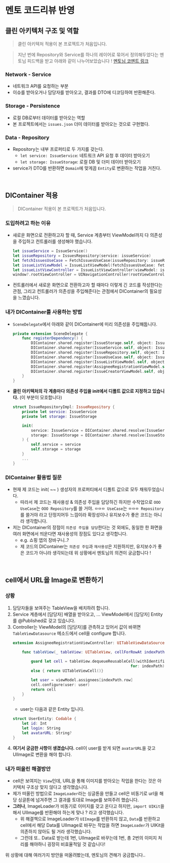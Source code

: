 # 멘토 코드리뷰 반영
## 클린 아키텍처 구조 및 역할
> 클린 아키텍처 적용이 본 프로젝트가 처음입니다.

> 지난 번에 Repository와 Service를 하나의 레이어로 묶어서 정의해두었다는 멘토님 피드백을 받고 아래와 같이 나누어보았습니다 ! [멘토님 코멘트 링크](https://github.com/boostcampwm-2024/swift-p3-issue-tracker/pull/120#pullrequestreview-2331094737)

### Network - Service 
- 네트워크 API를 요청하는 부분
- 이슈를 받아오거나 담당자를 받아오고, 결과를 DTO에 디코딩하여 반환해준다.

### Storage - Persistence
- 로컬 DB로부터 데이터를 받아오는 역할
- 본 프로젝트에서는 `issues.json` 더미 데이터를 받아오는 것으로 구현했다.

### Data - Repository
- Repository는 내부 프로퍼티로 두 가지를 갖는다.
    - `let service: IssueService`: 네트워크 API 요청 후 데이터 받아오기
    - `let storage: IssueStorage`: 로컬 DB 및 더미 데이터 받아오기
- service가 DTO를 반환하면 `Domain`에 맞게끔 `Entity`로 변환하는 작업을 거친다.

<br>

## DIContainer 적용
> DIContainer 적용이 본 프로젝트가 처음입니다.

### 도입하려고 하는 이유
- 새로운 화면으로 전환하고자 할 때,
Service 계층부터 ViewModel까지 다 의존성을 주입하고 컨트롤러를 생성해야 했습니다.
    ``` swift
    let issueService = IssueService()
    let issueRepository = IssuesRepository(service: issueService)
    let fetchIssuesUseCase = FetchIssuesUseCase(issueRepository: issueRepository)
    let issueListViewModel = IssueListViewModel(fetchIssuesUseCase: fetchIssuesUseCase)
    let issueListViewController = IssueListViewController(viewModel: issueListViewModel)
    window?.rootViewController = UINavigationController(rootViewController: issueListViewController)
    ```
- 컨트롤러에서 새로운 화면으로 전환하고자 할 때마다 이렇게 긴 코드를 작성한다는 관점,
그리고 컨트롤러가 의존성을 주입해준다는 관점에서 DIContainer의 필요성을 느꼈습니다.

### 내가 DIContainer를 사용하는 방법
- `SceneDelegate`에서 아래와 같이 DIContainer에 미리 의존성을 주입해둡니다.
    ``` swift
    private extension SceneDelegate {
        func registerDependency() {
            DIContainer.shared.register(IssueStorage.self, object: IssueStorageImpl())
            DIContainer.shared.register(IssueService.self, object: IssueServiceImpl())
            DIContainer.shared.register(IssueRepository.self, object: IssueRepositoryImpl())
            DIContainer.shared.register(IssueUseCase.self, object: IssueUseCaseImpl())
            DIContainer.shared.register(IssueListViewModel.self, object: IssueListViewModel())
            DIContainer.shared.register(AssigneeRegistrationViewModel.self, object: AssigneeRegistrationViewModel())
            DIContainer.shared.register(IssueCreatorViewModel.self, object: IssueCreatorViewModel())
        }
    }
    ```
- **클린 아키텍처의 각 계층마다 의존성 주입을 init에서 디폴트 값으로 지정하고 있습니다.** (이 부분이 모호합니다)
    ``` swift
    struct IssueRepositoryImpl: IssueRepository {
        private let service: IssueService
        private let storage: IssueStorage

        init(
            service: IssueService = DIContainer.shared.resolve(IssueService.self),
            storage: IssueStorage = DIContainer.shared.resolve(IssueStorage.self)
        ) {
            self.service = service
            self.storage = storage
        }
        ...
    }
    ```

### DIContainer 활용법 질문
- 현재 제 코드는 init( ~~ ) 생성자의 프로퍼티에서 디폴트 값으로 모두 채워두었습니다.
    - 따라서 제 코드는 재사용성 & 의존성 주입을 담당하긴 하지만 수작업으로 `OOO UseCase`는 `OOO Repository`를 쓸 거야. `ㅁㅁㅁ UseCase`는 `ㅁㅁㅁ Repository`를 쓸거야 라고 단정지어두 느낌이라 확장성이나 유지보수가 좋은 코드는 아니라 생각합니다.
- 저는 DIContainer의 장점이 `의존성 주입을 담당`한다는 것 외에도,
동일한 한 화면을 여러 화면에서 띄운다면 재사용성의 장점도 있다고 생각합니다.
    - e.g. 쇼핑 앱의 장바구니..?
    - 제 코드의 DIContainer는 `의존성 주입`과 `재사용성`은 지원하지만, 유지보수가 좋은 코드가 아니라 생각되는데
    위 상황에서 멘토님의 의견이 궁금합니다 !

<br>

## cell에서 URL을 Image로 변환하기
### 상황
1. 담당자들을 보여주는 TableView을 배치하려 합니다.
2. Service 계층에서 [담당자] 배열을 받아오고, ... ViewModel에서 [담당자] Entity를 @Published로 갖고 있습니다.
3. Controller는 ViewModel의 [담당자]를 관측하고 있어서 값이 바뀌면 `TableViewDatasource` 메소드에서 cell을 configure 합니다.
    ``` swift
    extension AssigneeRegistrationViewController: UITableViewDataSource {
        
        func tableView(_ tableView: UITableView, cellForRowAt indexPath: IndexPath) -> UITableViewCell {

            guard let cell = tableView.dequeueReusableCell(withIdentifier: AssigneeTableViewCell.identifier,
                                                        for: indexPath) as? AssigneeTableViewCell
            else { return UITableViewCell()}

            let user = viewModel.assignees[indexPath.row]
            cell.configure(user: user)
            return cell
        }
    }
    ```
    - user는 다음과 같은 Entity 입니다.
    ``` swift
    struct UserEntity: Codable {
        let id: Int
        let login: String
        let avatarURL: String?
    }
    ```
4. **여기서 궁금한 사항이 생겼습니다.**
cell이 user를 받게 되면 `avatarURL`을 갖고 UIImage로 변환을 해야 합니다.

### 내가 떠올린 해결방안
- cell은 보여지는 `View`인데, URL을 통해 이미지를 받아오는 작업을 한다는 것은 아키텍처 구조상 맞지 않다고 생각했습니다.
- 제가 떠올린 방법으로 `ImageLoader`라는 싱글톤을 만들고 cell은 비동기로 url을 해당 싱글톤에 넘겨주면 그 결과를 토대로 Image를 보여주려 했습니다.
- **그러나**, ImageLoader가 비동기로 이미지를 갖고 온다고 하지만, `import UIKit`을 해서 UIImage를 반환해야 하는게 맞나 ? 라고 생각했습니다.
    - 위 해결책으로 ImageLoader가 `UIImage`를 반환하지 않고, `Data`를 반환하고 cell에서 해당 Data를 UIImage로 바꾸는 작업을 하면 `ImageLoader`가 UIKit을 의존하지 않아도 될 거라 생각했습니다.
    - 그런데 또.. Data로 받는데 1번, UIImage로 바꾸는데 1번, 총 2번의 이미지 처리를 해야하니 굉장히 비효율적일 것 같습니다!


위 상황에 대해 여러가지 방안을 떠올려봤는데,
멘토님의 견해가 궁금합니다..